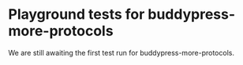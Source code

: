 # Playground tests for buddypress-more-protocols
We are still awaiting the first test run for buddypress-more-protocols.
